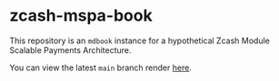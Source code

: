 # zcash-mspa-book

This repository is an `mdbook` instance for a hypothetical Zcash Module Scalable Payments Architecture.

You can view the latest `main` branch render [here](https://nathan-at-least.github.io/zcash-mspa-book/).
